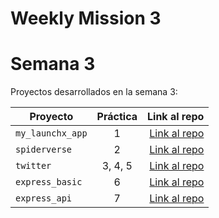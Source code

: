 # Weekly Mission 3

# Semana 3 

Proyectos desarrollados en la semana 3:

| Proyecto | Práctica | Link al repo |
| ------------- |:-------------:| -----:|
|`my_launchx_app`|1|[Link al repo](https://github.com/BrianOrihuelaP/my_launchx_app-node-and-jest-)|
|`spiderverse`|2|[Link al repo](https://github.com/BrianOrihuelaP/TDD-Spiderverse-NodeJS-)|
|`twitter`|3, 4, 5|[Link al repo](https://github.com/BrianOrihuelaP/twitter-jest-)|
|`express_basic`|6|[Link al repo](https://github.com/LaunchX-InnovaccionVirtual/MissionNodeJS)|
|`express_api`|7|[Link al repo](https://github.com/LaunchX-InnovaccionVirtual/MissionNodeJS)|
